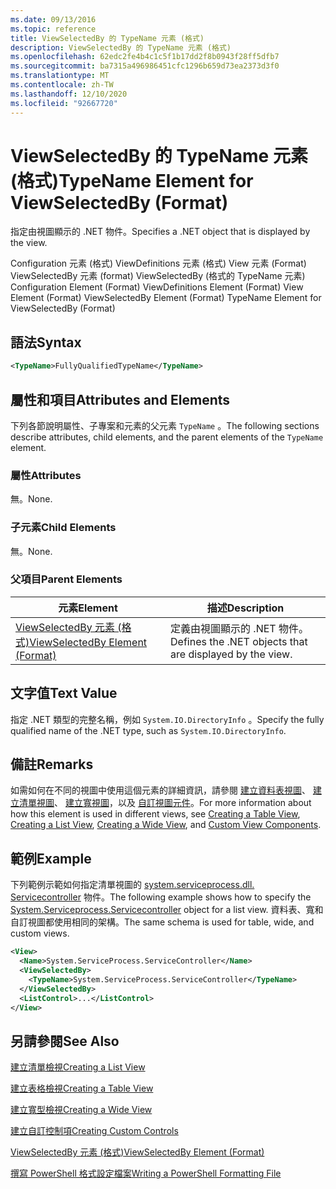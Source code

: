 ```yaml
---
ms.date: 09/13/2016
ms.topic: reference
title: ViewSelectedBy 的 TypeName 元素 (格式)
description: ViewSelectedBy 的 TypeName 元素 (格式)
ms.openlocfilehash: 62edc2fe4b4c1c5f1b17dd2f8b0943f28ff5dfb7
ms.sourcegitcommit: ba7315a496986451cfc1296b659d73ea2373d3f0
ms.translationtype: MT
ms.contentlocale: zh-TW
ms.lasthandoff: 12/10/2020
ms.locfileid: "92667720"
---
```

# <a name="typename-element-for-viewselectedby-format"></a><span data-ttu-id="287cb-103">ViewSelectedBy 的 TypeName 元素 (格式)</span><span class="sxs-lookup"><span data-stu-id="287cb-103">TypeName Element for ViewSelectedBy (Format)</span></span>

<span data-ttu-id="287cb-104">指定由視圖顯示的 .NET 物件。</span><span class="sxs-lookup"><span data-stu-id="287cb-104">Specifies a .NET object that is displayed by the view.</span></span>

<span data-ttu-id="287cb-105">Configuration 元素 (格式) ViewDefinitions 元素 (格式) View 元素 (Format) ViewSelectedBy 元素 (format) ViewSelectedBy (格式的 TypeName 元素) </span><span class="sxs-lookup"><span data-stu-id="287cb-105">Configuration Element (Format) ViewDefinitions Element (Format) View Element (Format) ViewSelectedBy Element (Format) TypeName Element for ViewSelectedBy (Format)</span></span>

## <a name="syntax"></a><span data-ttu-id="287cb-106">語法</span><span class="sxs-lookup"><span data-stu-id="287cb-106">Syntax</span></span>

```xml
<TypeName>FullyQualifiedTypeName</TypeName>
```

## <a name="attributes-and-elements"></a><span data-ttu-id="287cb-107">屬性和項目</span><span class="sxs-lookup"><span data-stu-id="287cb-107">Attributes and Elements</span></span>

<span data-ttu-id="287cb-108">下列各節說明屬性、子專案和元素的父元素 `TypeName` 。</span><span class="sxs-lookup"><span data-stu-id="287cb-108">The following sections describe attributes, child elements, and the parent elements of the `TypeName` element.</span></span>

### <a name="attributes"></a><span data-ttu-id="287cb-109">屬性</span><span class="sxs-lookup"><span data-stu-id="287cb-109">Attributes</span></span>

<span data-ttu-id="287cb-110">無。</span><span class="sxs-lookup"><span data-stu-id="287cb-110">None.</span></span>

### <a name="child-elements"></a><span data-ttu-id="287cb-111">子元素</span><span class="sxs-lookup"><span data-stu-id="287cb-111">Child Elements</span></span>

<span data-ttu-id="287cb-112">無。</span><span class="sxs-lookup"><span data-stu-id="287cb-112">None.</span></span>

### <a name="parent-elements"></a><span data-ttu-id="287cb-113">父項目</span><span class="sxs-lookup"><span data-stu-id="287cb-113">Parent Elements</span></span>

|<span data-ttu-id="287cb-114">元素</span><span class="sxs-lookup"><span data-stu-id="287cb-114">Element</span></span>|<span data-ttu-id="287cb-115">描述</span><span class="sxs-lookup"><span data-stu-id="287cb-115">Description</span></span>|
|-------------|-----------------|
|[<span data-ttu-id="287cb-116">ViewSelectedBy 元素 (格式)</span><span class="sxs-lookup"><span data-stu-id="287cb-116">ViewSelectedBy Element (Format)</span></span>](./viewselectedby-element-format.md)|<span data-ttu-id="287cb-117">定義由視圖顯示的 .NET 物件。</span><span class="sxs-lookup"><span data-stu-id="287cb-117">Defines the .NET objects that are displayed by the view.</span></span>|

## <a name="text-value"></a><span data-ttu-id="287cb-118">文字值</span><span class="sxs-lookup"><span data-stu-id="287cb-118">Text Value</span></span>

<span data-ttu-id="287cb-119">指定 .NET 類型的完整名稱，例如 `System.IO.DirectoryInfo` 。</span><span class="sxs-lookup"><span data-stu-id="287cb-119">Specify the fully qualified name of the .NET type, such as `System.IO.DirectoryInfo`.</span></span>

## <a name="remarks"></a><span data-ttu-id="287cb-120">備註</span><span class="sxs-lookup"><span data-stu-id="287cb-120">Remarks</span></span>

<span data-ttu-id="287cb-121">如需如何在不同的視圖中使用這個元素的詳細資訊，請參閱 [建立資料表視圖](./creating-a-table-view.md)、 [建立清單視圖](./creating-a-list-view.md)、 [建立寬視圖](./creating-a-wide-view.md)，以及 [自訂視圖元件](./creating-custom-controls.md)。</span><span class="sxs-lookup"><span data-stu-id="287cb-121">For more information about how this element is used in different views, see [Creating a Table View](./creating-a-table-view.md), [Creating a List View](./creating-a-list-view.md), [Creating a Wide View](./creating-a-wide-view.md), and [Custom View Components](./creating-custom-controls.md).</span></span>

## <a name="example"></a><span data-ttu-id="287cb-122">範例</span><span class="sxs-lookup"><span data-stu-id="287cb-122">Example</span></span>

<span data-ttu-id="287cb-123">下列範例示範如何指定清單視圖的 [system.serviceprocess.dll. Servicecontroller](/dotnet/api/System.ServiceProcess.ServiceController) 物件。</span><span class="sxs-lookup"><span data-stu-id="287cb-123">The following example shows how to specify the [System.Serviceprocess.Servicecontroller](/dotnet/api/System.ServiceProcess.ServiceController) object for a list view.</span></span> <span data-ttu-id="287cb-124">資料表、寬和自訂視圖都使用相同的架構。</span><span class="sxs-lookup"><span data-stu-id="287cb-124">The same schema is used for table, wide, and custom views.</span></span>

```xml
<View>
  <Name>System.ServiceProcess.ServiceController</Name>
  <ViewSelectedBy>
    <TypeName>System.ServiceProcess.ServiceController</TypeName>
  </ViewSelectedBy>
  <ListControl>...</ListControl>
</View>
```

## <a name="see-also"></a><span data-ttu-id="287cb-125">另請參閱</span><span class="sxs-lookup"><span data-stu-id="287cb-125">See Also</span></span>

[<span data-ttu-id="287cb-126">建立清單檢視</span><span class="sxs-lookup"><span data-stu-id="287cb-126">Creating a List View</span></span>](./creating-a-list-view.md)

[<span data-ttu-id="287cb-127">建立表格檢視</span><span class="sxs-lookup"><span data-stu-id="287cb-127">Creating a Table View</span></span>](./creating-a-table-view.md)

[<span data-ttu-id="287cb-128">建立寬型檢視</span><span class="sxs-lookup"><span data-stu-id="287cb-128">Creating a Wide View</span></span>](./creating-a-wide-view.md)

[<span data-ttu-id="287cb-129">建立自訂控制項</span><span class="sxs-lookup"><span data-stu-id="287cb-129">Creating Custom Controls</span></span>](./creating-custom-controls.md)

[<span data-ttu-id="287cb-130">ViewSelectedBy 元素 (格式)</span><span class="sxs-lookup"><span data-stu-id="287cb-130">ViewSelectedBy Element (Format)</span></span>](./viewselectedby-element-format.md)

[<span data-ttu-id="287cb-131">撰寫 PowerShell 格式設定檔案</span><span class="sxs-lookup"><span data-stu-id="287cb-131">Writing a PowerShell Formatting File</span></span>](./writing-a-powershell-formatting-file.md)
